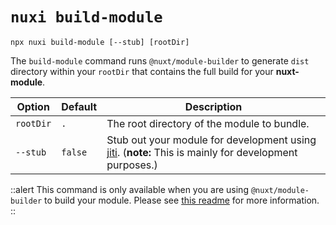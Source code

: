 # `nuxi build-module`

```{bash}
npx nuxi build-module [--stub] [rootDir]
```

The `build-module` command runs `@nuxt/module-builder` to generate `dist` directory within your `rootDir` that contains the full build for your **nuxt-module**.

Option        | Default          | Description
-------------------------|-----------------|------------------
`rootDir` | `.` | The root directory of the module to bundle.
`--stub` | `false` | Stub out your module for development using [jiti](https://github.com/unjs/jiti#jiti). (**note:** This is mainly for development purposes.)

::alert
This command is only available when you are using `@nuxt/module-builder` to build your module. Please see [this readme](https://github.com/nuxt/module-builder#-nuxt-module-builder) for more information.
::

